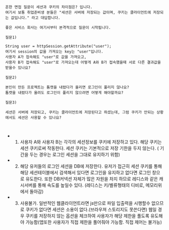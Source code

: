 

```

흔한 면접 질문이 세션과 쿠키의 차이점은? 입니다. 
여기서 보통 취업준비생 분들은 "세션은 서버에 저장되는 값이며, 쿠키는 클라이언트에 저장되는 값입니다." 라고 대답합니다.

좋은 서비스 회사는 여기서부터 본격적으로 질문이 시작됩니다.

질문1)

String user = httpSession.getAttribute("user");
여기서 session의 값을 가져오는 key는 "user"입니다. 
사용자 A가 접속해도 "user"로 값을 가져오고, 
사용자 B가 접속해도 "user"로 가져오는데 어떻게 A와 B가 접속했을때 서로 다른 결과값을 받을수 있나요?

질문2)

본인이 만든 프로젝트는 톰캣을 내렸다가 올리면 로그인이 풀리지 않나요? 
톰캣을 내렸다가 올려도 로그인이 풀리지 않으려면 어떻게 해야할까요?

질문3)

세션은 서버에 저장되고, 쿠키는 클라이언트에 저장된다고 하셨는데, 그럼 쿠키가 안되는 상황에서도 세션은 사용할 수 있나요?



```

- 1) 사용자 A와 사용자 B는 각각의 세션정보를 쿠키에 저장하고 있다. 해당 쿠키는 세션 쿠키로써 작동한다. 세션 쿠키는 기본적으로 저장 기한을 두지 않는다.
( 기간을 두는 경우는 로그인 세션을 그대로 유지하기 위함)

- 2) 해당 유저들의 로그인 세션을 DB에 저장한다. 유저가 접근히 세션 쿠키를 통해 해당 세션테이블에서 검색해서 있다면 로그인을 유지하고 없다면 로그인 창으로 
유도한다. 또한 DB커넥션 자체가 많은 자원을 차지 하므로 레디스와 같은 캐시서버를 통해 속도를 높일수 있다. (레디스는 키/벨류형태의 디비로, 메모리위에서 돌아감)

- 3) 사용불가. 일반적인 웹클라이언트라면 js만으로 파일 입출력을 시행할수 없으므로 쿠키가 없다면 세션은 소용이 없다.(브라우져 스토리지도 못쓴다면)
웹일 경우 쿠키를 저장하지 않는 옵션을 체크하여 사용자가 해당 제한을 풀도록 유도해야 가능함(앱또한 사용자가 직접 제한을 풀어줘야 가능함. 직접 제어는 불가능)
